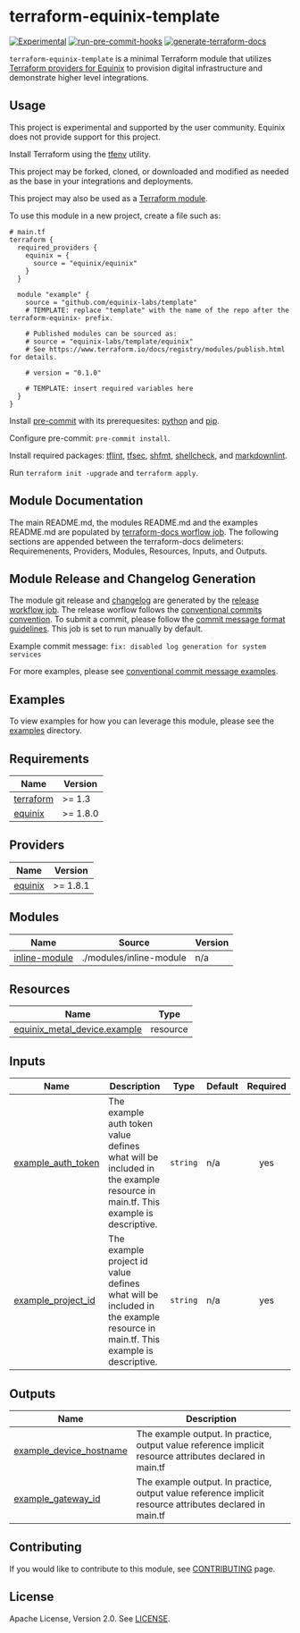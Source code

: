 # terraform-equinix-template

<!-- TEMPLATE: Review all "TEMPLATE" comments and remove them when applied. -->
<!-- TEMPLATE: replace "template" with the name of your project. The prefix "terraform-equinix-" informs the Terraform registry that this project is a Terraform module associated with the Equinix provider, preserve this prefix. -->
[![Experimental](https://img.shields.io/badge/Stability-Experimental-red.svg)](https://github.com/equinix-labs/standards#about-uniform-standards)
[![run-pre-commit-hooks](https://github.com/equinix-labs/terraform-equinix-template/actions/workflows/pre-commit.yaml/badge.svg)](https://github.com/equinix-labs/terraform-equinix-template/actions/workflows/pre-commit.yaml)
[![generate-terraform-docs](https://github.com/equinix-labs/terraform-equinix-template/actions/workflows/documentation.yaml/badge.svg)](https://github.com/equinix-labs/terraform-equinix-template/actions/workflows/documentation.yaml)

`terraform-equinix-template` is a minimal Terraform module that
utilizes [Terraform providers for Equinix](https://registry.terraform.io/namespaces/equinix) to provision digital
infrastructure and demonstrate higher level integrations.

<!-- TEMPLATE: Insert an image here of the infrastructure diagram. You can generate a starting image using instructions found at https://www.terraform.io/docs/cli/commands/graph.html#generating-images -->

## Usage

This project is experimental and supported by the user community. Equinix does not provide support for this project.

Install Terraform using the [tfenv](https://github.com/tfutils/tfenv) utility.

This project may be forked, cloned, or downloaded and modified as needed as the base in your integrations and
deployments.

This project may also be used as a [Terraform module](https://learn.hashicorp.com/collections/terraform/modules).

To use this module in a new project, create a file such as:

```hcl
# main.tf
terraform {
  required_providers {
    equinix = {
      source = "equinix/equinix"
    }
  }

  module "example" {
    source = "github.com/equinix-labs/template"
    # TEMPLATE: replace "template" with the name of the repo after the terraform-equinix- prefix.

    # Published modules can be sourced as:
    # source = "equinix-labs/template/equinix"
    # See https://www.terraform.io/docs/registry/modules/publish.html for details.

    # version = "0.1.0"

    # TEMPLATE: insert required variables here
  }
}
```

Install [pre-commit](https://pre-commit.com/#install) with its
prerequesites: [python](https://docs.python.org/3/using/index.html)
and [pip](https://pip.pypa.io/en/stable/installation/).

Configure pre-commit: `pre-commit install`.

Install required
packages: [tflint](https://github.com/terraform-linters/tflint), [tfsec](https://aquasecurity.github.io/tfsec/v1.0.11/getting-started/installation/), [shfmt](https://github.com/mvdan/sh), [shellcheck](https://github.com/koalaman/shellcheck),
and [markdownlint](https://github.com/markdownlint/markdownlint).

Run `terraform init -upgrade` and `terraform apply`.

## Module Documentation

The main README.md, the modules README.md and the examples README.md are populated
by [terraform-docs worflow job](.github/workflows/documentation.yaml). The following sections are appended between the
terraform-docs delimeters: Requiremenents, Providers, Modules, Resources, Inputs, and Outputs.

## Module Release and Changelog Generation

The module git release and [changelog](CHANGELOG.md) are generated by
the [release workflow job](.github/workflows/release.yaml). The release worflow follows
the [conventional commits convention](https://www.conventionalcommits.org/). To submit a commit, please follow
the [commit message format guidelines](https://www.conventionalcommits.org/en/v1.0.0/#specification). This job is set to
run manually by default.

Example commit message: `fix: disabled log generation for system services`

For more examples, please
see [conventional commit message examples](https://www.conventionalcommits.org/en/v1.0.0/#examples).

## Examples

To view examples for how you can leverage this module, please see the [examples](examples/) directory.

<!-- TEMPLATE: The following block has been generated by terraform-docs util: https://github.com/terraform-docs/terraform-docs -->
<!-- BEGIN_TF_DOCS -->

## Requirements

| Name                                                                      | Version  |
|---------------------------------------------------------------------------|----------|
| <a name="requirement_terraform"></a> [terraform](#requirement\_terraform) | >= 1.3   |
| <a name="requirement_equinix"></a> [equinix](#requirement\_equinix)       | >= 1.8.0 |

## Providers

| Name                                                          | Version  |
|---------------------------------------------------------------|----------|
| <a name="provider_equinix"></a> [equinix](#provider\_equinix) | >= 1.8.1 |

## Modules

| Name                                                                        | Source                  | Version |
|-----------------------------------------------------------------------------|-------------------------|---------|
| <a name="module_inline-module"></a> [inline-module](#module\_inline-module) | ./modules/inline-module | n/a     |

## Resources

| Name                                                                                                                       | Type     |
|----------------------------------------------------------------------------------------------------------------------------|----------|
| [equinix_metal_device.example](https://registry.terraform.io/providers/equinix/equinix/latest/docs/resources/metal_device) | resource |

## Inputs

| Name                                                                                         | Description                                                                                                                 | Type     | Default | Required |
|----------------------------------------------------------------------------------------------|-----------------------------------------------------------------------------------------------------------------------------|----------|---------|:--------:|
| <a name="input_example_auth_token"></a> [example\_auth\_token](#input\_example\_auth\_token) | The example auth token value defines what will be included in the example resource in main.tf. This example is descriptive. | `string` | n/a     |   yes    |
| <a name="input_example_project_id"></a> [example\_project\_id](#input\_example\_project\_id) | The example project id value defines what will be included in the example resource in main.tf. This example is descriptive. | `string` | n/a     |   yes    |

## Outputs

| Name                                                                                                          | Description                                                                                              |
|---------------------------------------------------------------------------------------------------------------|----------------------------------------------------------------------------------------------------------|
| <a name="output_example_device_hostname"></a> [example\_device\_hostname](#output\_example\_device\_hostname) | The example output. In practice, output value reference implicit resource attributes declared in main.tf |
| <a name="output_example_gateway_id"></a> [example\_gateway\_id](#output\_example\_gateway\_id)                | The example output. In practice, output value reference implicit resource attributes declared in main.tf |

<!-- END_TF_DOCS -->

## Contributing

If you would like to contribute to this module, see [CONTRIBUTING](CONTRIBUTING.md) page.

## License

Apache License, Version 2.0. See [LICENSE](LICENSE).
<!-- TEMPLATE: Expand this section with any additional information or requirements. -->
